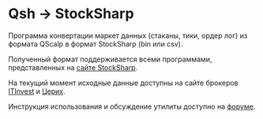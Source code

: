 # Qsh -> StockSharp
Программа конвертации маркет данных (стаканы, тики, ордер лог) из формата QScalp в формат StockSharp (bin или csv).

Полученный формат поддерживается всеми программами, представленных на [сайте StockSharp](https://stocksharp.ru/products/).

На текущий момент исходные данные доступны на сайте брокеров [ITInvest](https://iticapital.ru/software/additional-software/qscalp/) и [Церих](ftp://athistory.zerich.com/).

Инструкция использования и обсуждение утилиты доступно на [форуме](https://stocksharp.ru/articles/322/konvertatsiya-istoricheskih-failov-qscalp-v-format-stocksharp/).
